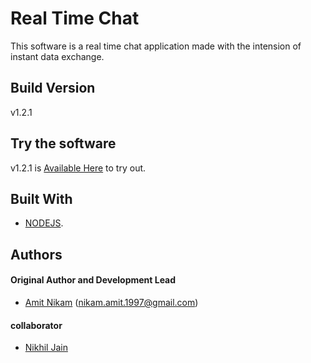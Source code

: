 # Real Time Chat

This software is a real time chat application made with the intension of instant data exchange. 

## Build Version

v1.2.1

## Try the software

v1.2.1 is [Available Here](http://real-time-chat-by-amit.herokuapp.com/) to try out.

## Built With

* [NODEJS](https://nodejs.org/en/).

## Authors

#### Original Author and Development Lead

- [Amit Nikam](https://github.com/amitnikam) (nikam.amit.1997@gmail.com)

#### collaborator

- [Nikhil Jain](https://github.com/njain483)

